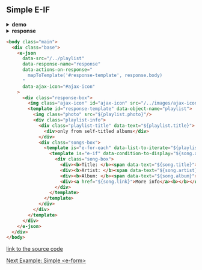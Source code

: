 ## Simple E-IF

<details><summary><b>demo</b></summary>

<a href="http://www.youtube.com/watch?feature=player_embedded&v=sM3IMYrKaHM" target="_blank">
  <img class="youtube-video" src="http://img.youtube.com/vi/sM3IMYrKaHM/0.jpg" width="450"/>
</a>
  
</details><details><summary><b>response</b></summary>

  ```bash
  Request URL: http://localhost:8000/playlist
  Request Method: GET
  -------------------------------------------
  Status Code: 200 ok
  Content-Type: application/json
  ```
  ```json
  {
    "title": "My playlist ♥",
    "photo":"/../images/guitar.svg",
    "songs":[
      { "title":"Nantes", "artist": "Beirut", "album": "The Flying Club Cup", "link": "https://genius.com/Beirut-nantes-lyrics" },
      { "title": "My Kind Of Woman", "artist": "Mac DeMarco", "album": "2", "link": "https://genius.com/Mac-demarco-my-kind-of-woman-lyrics" },
      { "title": "Black Treacle", "artist": "Arctic Monkeys", "album": "Suck It And See", "link": "https://genius.com/Arctic-monkeys-black-treacle-lyrics" },
      { "title": "Swing Low", "artist": "The Kooks","album":"Let's Go Sunshine", "link":"https://genius.com/The-kooks-swing-low-lyrics" },
      { "title": "Seen It All", "artist": "Jake Bugg", "album": "Jake Bugg", "link":"https://genius.com/Jake-bugg-seen-it-all-lyrics" }
    ]
  }
  ```
</details>

```html
<body class="main">
  <div class="base">
    <e-json
      data-src="/../playlist"
      data-response-name="response"
      data-actions-on-response="
        mapToTemplate('#response-template', response.body)
      "
      data-ajax-icon="#ajax-icon"
    >
      <div class="response-box">
        <img class="ajax-icon" id="ajax-icon" src="/../images/ajax-icon.svg"/>
        <template id="response-template" data-object-name="playlist">
          <img class="photo" src="${playlist.photo}"/>
          <div class="playlist-info">
            <div class="playlist-title" data-text="${playlist.title}">
              <div>only from self-titled albums</div>
            </div>
            <div class="songs-box">
              <template is="e-for-each" data-list-to-iterate="${playlist.songs}" data-item-name="song">
                <template is="e-if" data-condition-to-display="${song.artist === song.album}">
                  <div class="song-box">
                    <div><b>Title: </b><span data-text="${song.title}"></span></div>
                    <div><b>Artist: </b><span data-text="${song.artist}"></span></div>
                    <div><b>Album: </b><span data-text="${song.album}"></span></div>
                    <div><a href="${song.link}">More info</a><b></b></div>
                  </div>
                </template>
              </template>
            </div>
          </div>
        </template>
      </div>
    </e-json>
  </div> 
</body>
```

[link to the source code](https://github.com/Guseyn/EHTML/blob/master/examples/static/html/simple-e-if.html)

[Next Example: Simple &lt;e-form&gt;](/html/examples/simple-e-form.html)
